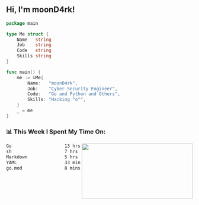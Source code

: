 <h2> Hi, I'm moonD4rk!</h2>

```go
package main

type Me struct {
	Name   string
	Job    string
	Code   string
	Skills string
}

func main() {
	me := &Me{
		Name:   "moonD4rk",
		Job:    "Cyber Security Engineer",
		Code:   "Go and Python and Others",
		Skills: "Hacking ^o^",
	}
	_ = me
}
```

<h3>📊 This Week I Spent My Time On:</h3>
<img align='right' src="https://github-readme-stats.vercel.app/api?username=moond4rk&show_icons=true&theme=radical", width="300" height="150">

<!--START_SECTION:waka-->

```txt
Go                    13 hrs 19 mins  ████████████▒░░░░░░░░░░░░   49.56 %
sh                    7 hrs 5 mins    ██████▓░░░░░░░░░░░░░░░░░░   26.38 %
Markdown              5 hrs 42 mins   █████▒░░░░░░░░░░░░░░░░░░░   21.26 %
YAML                  33 mins         ▓░░░░░░░░░░░░░░░░░░░░░░░░   02.10 %
go.mod                8 mins          ░░░░░░░░░░░░░░░░░░░░░░░░░   00.50 %
```

<!--END_SECTION:waka-->


